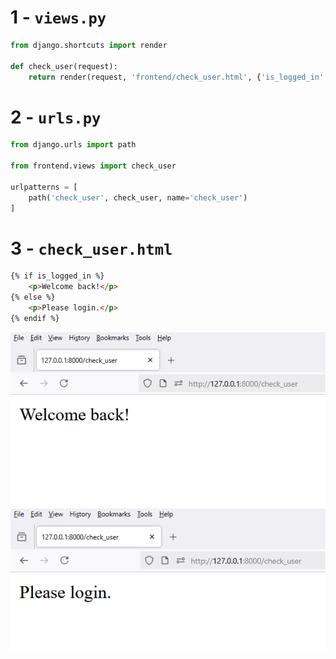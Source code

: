 
# 1 - `views.py`

```python
from django.shortcuts import render

def check_user(request):
    return render(request, 'frontend/check_user.html', {'is_logged_in': True})
```


# 2 - `urls.py`

```python
from django.urls import path

from frontend.views import check_user

urlpatterns = [
    path('check_user', check_user, name='check_user')
]
```

# 3 - `check_user.html`

```html
{% if is_logged_in %}
    <p>Welcome back!</p>
{% else %}
    <p>Please login.</p>
{% endif %}
```

![Image](1.PNG)
![Image](2.PNG)